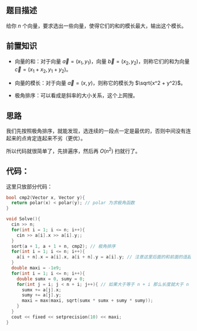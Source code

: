 ## 题目描述

给你 $n$ 个向量，要求选出一些向量，使得它们的和的模长最大，输出这个模长。

## 前置知识

- 向量的和：对于向量 $\overrightarrow a = (x_1, y_1)$，向量 $\overrightarrow b = (x_2, y_2)$，则称它们的和为向量 $\overrightarrow c = (x_1 + x_2, y_1 + y_2)$。

- 向量的模长：对于向量 $\overrightarrow a = (x, y)$，则称它的模长为 $\sqrt{x^2 + y^2}$。

- 极角排序：可以看成是斜率的大小关系，这个上网搜。

## 思路

我们先按照极角排序，就能发现，选连续的一段点一定是最优的，否则中间没有连起来的点肯定连起来不劣（更优）。

所以代码就很简单了，先排遍序，然后再 $O(n^2)$ 扫就行了。

## 代码：

这里只放部分代码：

```cpp
bool cmp2(Vector x, Vector y){
  return polar(x) < polar(y); // polar 为求极角函数
}

void Solve(){
  cin >> n;
  for(int i = 1; i <= n; i++){
    cin >> a[i].x >> a[i].y;;
  }
  sort(a + 1, a + 1 + n, cmp2); // 极角排序
  for(int i = 1; i <= n; i++){
    a[i + n].x = a[i].x, a[i + n].y = a[i].y; // 注意这里后面的和前面的连起来也是可以的
  }
  double maxi = -1e9;
  for(int i = 1; i <= n; i++){
    double sumx = 0, sumy = 0;
    for(int j = i; j < n + i; j++){ // 如果大于等于 n + i 那么长度就大于 n 了
      sumx += a[j].x;
      sumy += a[j].y;
      maxi = max(maxi, sqrt(sumx * sumx + sumy * sumy));
    }
  }
  cout << fixed << setprecision(10) << maxi;
}
```